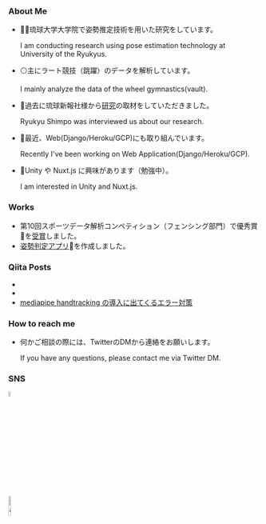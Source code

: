 <!--
**ai-coach-eiji/ai-coach-eiji** is a ✨ _special_ ✨ repository because its `README.md` (this file) appears on your GitHub profile.

Here are some ideas to get you started:

- 🔭 I’m currently working on ...
- 🌱 I’m currently learning ...
- 👯 I’m looking to collaborate on ...
- 🤔 I’m looking for help with ...
- 💬 Ask me about ...
- 📫 How to reach me: ...
- 😄 Pronouns: ...
- ⚡ Fun fact: ...
-->

### About Me

- 🧑‍🎓琉球大学大学院で姿勢推定技術を用いた研究をしています。

     I am conducting research using pose estimation technology at University of the Ryukyus.


- ⚪主にラート競技（跳躍）のデータを解析しています。

     I mainly analyze the data of the wheel gymnastics(vault).
 

- 📰過去に琉球新報社様から[研究](https://ryukyushimpo.jp/news/entry-985832.html)の取材をしていただきました。

     Ryukyu Shimpo was interviewed us about our research.
 

- 🔆最近、Web(Django/Heroku/GCP)にも取り組んでいます。

     Recently I've been working on Web Application(Django/Heroku/GCP).
 

- 🔰Unity や Nuxt.js に興味があります（勉強中）。

     I am interested in Unity and Nuxt.js.


### Works

- 第10回スポーツデータ解析コンペティション（フェンシング部門）で優秀賞🥇を[受賞](https://ryukyushimpo.jp/news/entry-1297836.html)しました。
- [姿勢判定アプリ](https://ai-coach-eiji-handstand-v2.herokuapp.com/)🤸を作成しました。


### Qiita Posts

-
-
- [mediapipe handtracking の導入に出てくるエラー対策](https://qiita.com/soyeiji1220/items/732d125a35dd26d89036)


### How to reach me

- 何かご相談の際には、TwitterのDMから連絡をお願いします。

  If you have any questions, please contact me via Twitter DM. 


### SNS
[<img src="https://user-images.githubusercontent.com/81530619/113411481-d468bc80-93f0-11eb-8157-c5b954ac473c.png" alt="alt text" width="5%" height="5%">](https://twitter.com/1220castillo)

[<img src="https://user-images.githubusercontent.com/81530619/113412155-83f25e80-93f2-11eb-8542-73e41efef46b.png" alt="alt text" width="10%" height="10%">](https://qiita.com/soyeiji1220)
